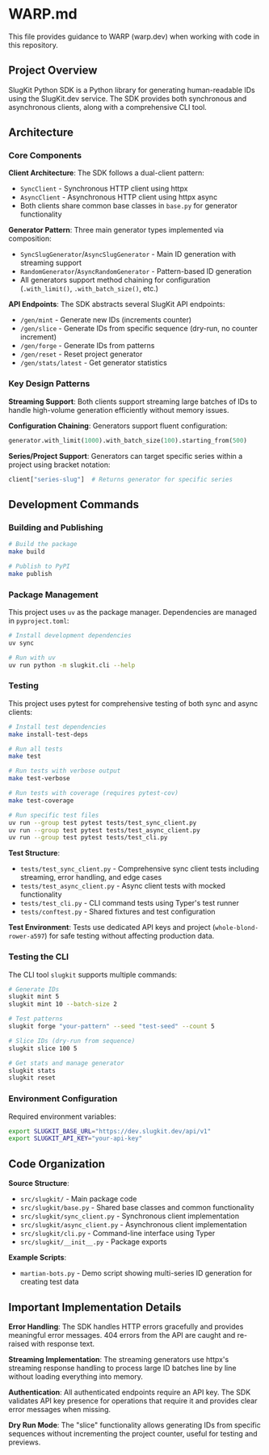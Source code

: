# WARP.md

This file provides guidance to WARP (warp.dev) when working with code in this repository.

## Project Overview

SlugKit Python SDK is a Python library for generating human-readable IDs using the SlugKit.dev service. The SDK provides both synchronous and asynchronous clients, along with a comprehensive CLI tool.

## Architecture

### Core Components

**Client Architecture**: The SDK follows a dual-client pattern:
- `SyncClient` - Synchronous HTTP client using httpx
- `AsyncClient` - Asynchronous HTTP client using httpx async
- Both clients share common base classes in `base.py` for generator functionality

**Generator Pattern**: Three main generator types implemented via composition:
- `SyncSlugGenerator`/`AsyncSlugGenerator` - Main ID generation with streaming support
- `RandomGenerator`/`AsyncRandomGenerator` - Pattern-based ID generation
- All generators support method chaining for configuration (`.with_limit()`, `.with_batch_size()`, etc.)

**API Endpoints**: The SDK abstracts several SlugKit API endpoints:
- `/gen/mint` - Generate new IDs (increments counter)
- `/gen/slice` - Generate IDs from specific sequence (dry-run, no counter increment)
- `/gen/forge` - Generate IDs from patterns
- `/gen/reset` - Reset project generator
- `/gen/stats/latest` - Get generator statistics

### Key Design Patterns

**Streaming Support**: Both clients support streaming large batches of IDs to handle high-volume generation efficiently without memory issues.

**Configuration Chaining**: Generators support fluent configuration:
```python
generator.with_limit(1000).with_batch_size(100).starting_from(500)
```

**Series/Project Support**: Generators can target specific series within a project using bracket notation:
```python
client["series-slug"]  # Returns generator for specific series
```

## Development Commands

### Building and Publishing

```bash
# Build the package
make build

# Publish to PyPI
make publish
```

### Package Management

This project uses `uv` as the package manager. Dependencies are managed in `pyproject.toml`:

```bash
# Install development dependencies
uv sync

# Run with uv
uv run python -m slugkit.cli --help
```

### Testing

This project uses pytest for comprehensive testing of both sync and async clients:

```bash
# Install test dependencies
make install-test-deps

# Run all tests
make test

# Run tests with verbose output
make test-verbose

# Run tests with coverage (requires pytest-cov)
make test-coverage

# Run specific test files
uv run --group test pytest tests/test_sync_client.py
uv run --group test pytest tests/test_async_client.py
uv run --group test pytest tests/test_cli.py
```

**Test Structure**:
- `tests/test_sync_client.py` - Comprehensive sync client tests including streaming, error handling, and edge cases
- `tests/test_async_client.py` - Async client tests with mocked functionality
- `tests/test_cli.py` - CLI command tests using Typer's test runner
- `tests/conftest.py` - Shared fixtures and test configuration

**Test Environment**: Tests use dedicated API keys and project (`whole-blond-rower-a597`) for safe testing without affecting production data.

### Testing the CLI

The CLI tool `slugkit` supports multiple commands:

```bash
# Generate IDs
slugkit mint 5
slugkit mint 10 --batch-size 2

# Test patterns
slugkit forge "your-pattern" --seed "test-seed" --count 5

# Slice IDs (dry-run from sequence)
slugkit slice 100 5

# Get stats and manage generator
slugkit stats
slugkit reset
```

### Environment Configuration

Required environment variables:
```bash
export SLUGKIT_BASE_URL="https://dev.slugkit.dev/api/v1"
export SLUGKIT_API_KEY="your-api-key"
```

## Code Organization

**Source Structure**:
- `src/slugkit/` - Main package code
- `src/slugkit/base.py` - Shared base classes and common functionality
- `src/slugkit/sync_client.py` - Synchronous client implementation
- `src/slugkit/async_client.py` - Asynchronous client implementation  
- `src/slugkit/cli.py` - Command-line interface using Typer
- `src/slugkit/__init__.py` - Package exports

**Example Scripts**:
- `martian-bots.py` - Demo script showing multi-series ID generation for creating test data

## Important Implementation Details

**Error Handling**: The SDK handles HTTP errors gracefully and provides meaningful error messages. 404 errors from the API are caught and re-raised with response text.

**Streaming Implementation**: The streaming generators use httpx's streaming response handling to process large ID batches line by line without loading everything into memory.

**Authentication**: All authenticated endpoints require an API key. The SDK validates API key presence for operations that require it and provides clear error messages when missing.

**Dry Run Mode**: The "slice" functionality allows generating IDs from specific sequences without incrementing the project counter, useful for testing and previews.
